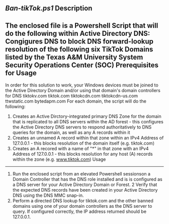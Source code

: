 ***Ban-tikTok.ps1***
Description
-----------
The enclosed file is a Powershell Script that will do the following within Active Directory DNS:
Congigures DNS to block DNS forward-lookup resolution of the following six TikTok Domains listed by the Texas A&M University System Security Operations Center (SOC)
Prerequisites for Usage
-----------------------
In order for this solution to work, your Windows devices must be joined to the Active Directory Domain and/or using that domain's domain controllers for DNS
tiktokv.com
tiktok.com
tiktokcdn.com
tiktokcdn-us.com
ttwstatic.com
bytedapm.com
For each domain, the script will do the following:
1.  Creates an Active Dirctory-integrated  primary DNS Zone for the domain that is replicated to all DNS servers within the AD forest - this configures the Active Directory DNS servers to respond authoritatively to DNS queries for the domain, as well as any A records within it
2.  Creates an unnamed A  record within that zone within an IPv4 Address of 127.0.0.1 - this blocks resolution of the domain itself (e.g. tiktok.com)
3.  Creates an A recored with a name of "*" in that zone with an IPv4 Address of 127.0.0.1 - this blocks resolution for any host (A) records within the zone (e.g. www.tiktok.com)
Usage
-----
1. Run the enclosed script from an elevated Powershell sessionson  a Domain Controller that has the DNS role installed and is is configured as a DNS server for your Active Directory Domain or Forest.
2  Verify that the expected DNS records have been created in your Active Directory DNS using the DNS MMC snap-in.
3. Perform a directed DNS lookup for tiktok.com and the other banned domains using one of your domain controllers as the DNS server to query.  If configured correctly, the IP address returned should be 127.0.0.1.
